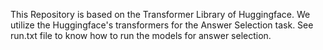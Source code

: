 This Repository is based on the Transformer Library of Huggingface. We utilize the Huggingface's transformers for the Answer Selection task. See run.txt file to know how to run the models for answer selection.


